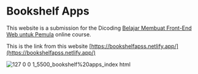 # Bookshelf Apps

This website is a submission for the Dicoding [Belajar Membuat Front-End Web untuk Pemula](https://www.dicoding.com/academies/315/corridor) online course.

This is the link from this website [https://bookshelfapss.netlify.app/](https://bookshelfapss.netlify.app/)

![127 0 0 1_5500_bookshelf%20apps_index html](https://github.com/HamdiHarahap/bookshelf-apps/assets/162338226/032e3d9d-8650-4efd-a505-5e1e2790297f)
